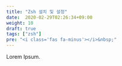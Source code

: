 ```yaml
---
title: "Zsh 설치 및 설정"
date:  2020-02-29T02:26:34+09:00
weight: 10
draft: true
tags: ["zsh"]
pre: "<i class='fas fa-minus'></i>&nbsp;"
---
```


Lorem Ipsum.